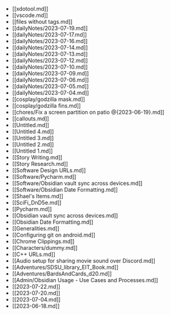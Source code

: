 - [[xdotool.md]]
- [[vscode.md]]
- [[files without tags.md]]
- [[dailyNotes/2023-07-19.md]]
- [[dailyNotes/2023-07-17.md]]
- [[dailyNotes/2023-07-16.md]]
- [[dailyNotes/2023-07-14.md]]
- [[dailyNotes/2023-07-13.md]]
- [[dailyNotes/2023-07-12.md]]
- [[dailyNotes/2023-07-10.md]]
- [[dailyNotes/2023-07-09.md]]
- [[dailyNotes/2023-07-06.md]]
- [[dailyNotes/2023-07-05.md]]
- [[dailyNotes/2023-07-04.md]]
- [[cosplay/godzilla mask.md]]
- [[cosplay/godzilla fins.md]]
- [[chores/Fix a screen partition on patio @{2023-06-19}.md]]
- [[callouts.md]]
- [[Untitled.md]]
- [[Untitled 4.md]]
- [[Untitled 3.md]]
- [[Untitled 2.md]]
- [[Untitled 1.md]]
- [[Story Writing.md]]
- [[Story Research.md]]
- [[Software Design URLs.md]]
- [[Software/Pycharm.md]]
- [[Software/Obsidian vault sync across devices.md]]
- [[Software/Obsidian Date Formatting.md]]
- [[Shael's Items.md]]
- [[SciFi_DnD5e.md]]
- [[Pycharm.md]]
- [[Obsidian vault sync across devices.md]]
- [[Obsidian Date Formatting.md]]
- [[Generalities.md]]
- [[Configuring git on android.md]]
- [[Chrome Clippings.md]]
- [[Characters/dummy.md]]
- [[C++ URLs.md]]
- [[Audio setup for sharing movie sound over Discord.md]]
- [[Adventures/SDSU_library_EIT_Book.md]]
- [[Adventures/BardsAndCards_d20.md]]
- [[Admin/Obsidian Usage - Use Cases and Processes.md]]
- [[2023-07-22.md]]
- [[2023-07-20.md]]
- [[2023-07-04.md]]
- [[2023-06-18.md]]